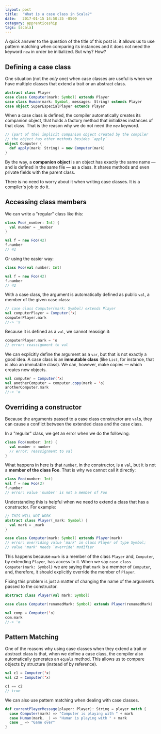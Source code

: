 ```yaml
---
layout: post
title:  "What is a case class in Scala?"
date:   2017-01-15 14:50:35 -0500
category: apprenticeship
tags: [scala]
---
```


A quick answer to the question of the title of this post is: it allows us to use pattern matching when comparing its instances and it does not need the keyword `new` in order be initialized. But why? How?<!--more-->

## Defining a case class

One situation (not the *only* one) when case classes are useful is when we have multiple classes that extend a trait or an abstract class.

```scala
abstract class Player
case class Computer(mark: Symbol) extends Player
case class Human(mark: Symbol, messages: String) extends Player
case object SuperEspecialPlayer extends Player
```

When a case class is defined, the compiler automatically creates its companion object, that holds a factory method that initializes instances of that class. That is the reason why we do not need the `new` keyword.

```scala
// (part of the) implicit companion object created by the compiler
// the object has other methods besides `apply`
object Computer {
  def apply(mark: String) = new Computer(mark)
}
```

By the way, a **companion object** is an object has exactly the same name &mdash; and is defined in the same file &mdash; as a class. It shares methods and even private fields with the parent class.

There is no need to worry about it when writing case classes. It is a compiler's job to do it.

## Accessing class members

We can write a "regular" class like this:

```scala
class Foo(_number: Int) {
  val number = _number
}

val f = new Foo(42)
f.number
// 42
```

Or using the easier way:

```scala
class Foo(val number: Int)

val f = new Foo(42)
f.number
// 42
```

With a case class, the argument is automatically defined as public `val`, a member of the given case class:

```scala
// case class Computer(mark: Symbol) extends Player
val computerPlayer = Computer('x)
computerPlayer.mark
//-> 'x
```

Because it is defined as a `val`, we cannot reassign it:

```scala
computerPlayer.mark = 'o
// error: reassignment to val
```

We can explicitly define the argument as a `var`, but that is not exactly a good idea. A case class is an **immutable class** (like `List`, for instance, that is also an immutable class). We can, however, make copies &mdash; which creates new objects.

```scala
val computer = Computer('x)
val anotherComputer = computer.copy(mark = 'o)
anotherComputer.mark
//-> 'o
```

## Overriding a constructor

Because the arguments passed to a case class constructor are `val`s, they can cause a conflict between the extended class and the case class.

In a "regular" class, we get an error when we do the following:

```scala
class Foo(number: Int) {
  val number = number
  // error: reassignment to val
}
```

What happens in here is that `number`, in the constructor, is a `val`, but it is not a **member of the class Foo**. That is why we cannot call it directly:

```scala
class Foo(number: Int)
val f = new Foo(2)
f.number
// error: value 'number' is not a member of Foo
```

Understanding this is helpful when we need to extend a class that has a constructor. For example:

```scala
// THIS WILL NOT WORK
abstract class Player(_mark: Symbol) {
  val mark = _mark
}

case class Computer(mark: Symbol) extends Player(mark)
// error: overriding value 'mark' in class Player of type Symbol;
// value 'mark' needs `override' modifier
```

This happens because `mark` is a member of the class `Player` and, `Computer`, by extending `Player`, has access to it. When we say `case class Computer(mark: Symbol)` we are saying that `mark` is a member of `Computer`, and, therefore, it should explicitly override the member of `Player`.

Fixing this problem is just a matter of changing the name of the arguments passed to the constructor.

```scala
abstract class Player(val mark: Symbol)

case class Computer(renamedMark: Symbol) extends Player(renamedMark)

val comp = Computer('o)
com.mark
//-> 'o
```

## Pattern Matching

One of the reasons why using case classes when they extend a trait or abstract class is that, when we define a case class, the compiler also automatically generates an `equals` method. This allows us to compare objects by structure (instead of by reference).

```scala
val c1 = Computer('x)
val c2 = Computer('x)

c1 == c2
// true
```

We can also use pattern matching when dealing with case classes.

```scala
def currentPlayerMessage(player: Player): String = player match {
  case Computer(mark) => "Computer is playing with " + mark
  case Human(mark, _) => "Human is playing with " + mark
  case _ => "Game over"
}
```
